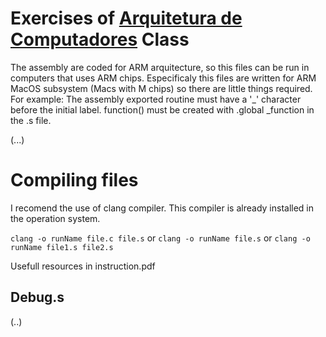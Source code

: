 # Exercises of [Arquitetura de Computadores](https://sigarra.up.pt/feup/en/ucurr_geral.ficha_uc_view?pv_ocorrencia_id=484399) Class

The assembly are coded for ARM arquitecture, so this files can be run in computers that uses ARM chips.
Especificaly this files are written for ARM MacOS subsystem (Macs with M chips) so there are little things required.
For example: The assembly exported routine  must have a '_' character before the initial label. function() must be created with .global _function in the .s file.

(...)

# Compiling files
I recomend the use of clang compiler. This compiler is already installed in the operation system.

`clang -o runName file.c file.s`
or
`clang -o runName file.s`
or
`clang -o runName file1.s file2.s`

Usefull resources in instruction.pdf

## Debug.s
(..)

